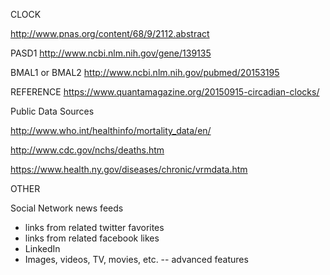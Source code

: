 

CLOCK

http://www.pnas.org/content/68/9/2112.abstract

PASD1
http://www.ncbi.nlm.nih.gov/gene/139135

BMAL1 or BMAL2
http://www.ncbi.nlm.nih.gov/pubmed/20153195




REFERENCE
https://www.quantamagazine.org/20150915-circadian-clocks/





Public Data Sources


http://www.who.int/healthinfo/mortality_data/en/

http://www.cdc.gov/nchs/deaths.htm

https://www.health.ny.gov/diseases/chronic/vrmdata.htm



OTHER

Social Network news feeds
* links from related twitter favorites
* links from related facebook likes
* LinkedIn
* Images, videos, TV, movies, etc.  -- advanced features
